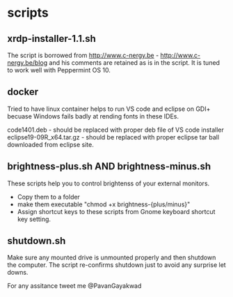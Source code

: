 # scripts
xrdp-installer-1.1.sh 
----------------------------
The script is borrowed from http://www.c-nergy.be - http://www.c-nergy.be/blog and his comments are retained as is in the script. It is tuned to work well with Peppermint OS 10. 

docker
-----------------------------
Tried to have linux container helps to run VS code and eclipse on GDI+ becuase Windows fails badly at rending fonts in these IDEs.

code1401.deb	- should be replaced with proper deb file of VS code installer
eclipse19-09R_x64.tar.gz - should be replaced with proper eclipse tar ball downloaded from eclipse site. 

brightness-plus.sh AND brightness-minus.sh
-------------------------------------------
These scripts help you to control brightenss of your external monitors. 
- Copy them to a folder
- make them executable "chmod +x brightness-{plus/minus}"
- Assign shortcut keys to these scripts from Gnome keyboard shortcut key setting.

shutdown.sh
-------------------------------------------
Make sure any mounted drive is unmounted properly and then shutdown the computer. The script re-confirms shutdown just to avoid any surprise let downs.


For any assitance tweet me @PavanGayakwad

